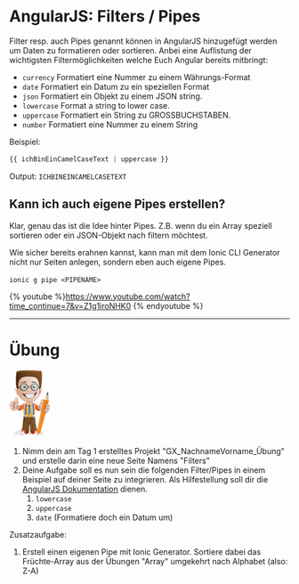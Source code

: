 # AngularJS: Filters / Pipes

Filter resp. auch Pipes genannt können in AngularJS hinzugefügt werden um Daten zu formatieren oder sortieren. Anbei eine Auflistung der wichtigsten Filtermöglichkeiten welche Euch Angular bereits mitbringt:

* `currency` Formatiert eine Nummer zu einem Währungs-Format
* `date` Formatiert ein Datum zu ein speziellen Format
* `json` Formatiert ein Objekt zu einem JSON string.
* `lowercase` Format a string to lower case.
* `uppercase` Formatiert ein String zu GROSSBUCHSTABEN.
* `number` Formatiert eine Nummer zu einem String



Beispiel:
```js
{{ ichBinEinCamelCaseText | uppercase }} 
```
Output:
`ICHBINEINCAMELCASETEXT`

## Kann ich auch eigene Pipes erstellen?
Klar, genau das ist die Idee hinter Pipes. Z.B. wenn du ein Array speziell sortieren oder ein JSON-Objekt nach filtern möchtest.

Wie sicher bereits erahnen kannst, kann man mit dem Ionic CLI Generator nicht nur Seiten anlegen, sondern eben auch eigene Pipes.

`ionic g pipe <PIPENAME>`

{% youtube %}https://www.youtube.com/watch?time_continue=7&v=Z1g1iroNHK0
 {% endyoutube %}

















---

# Übung

![](/_allgemein/ralph_uebung.png)

1. Nimm dein am Tag 1 erstelltes  Projekt "GX\_NachnameVorname\_Übung" und erstelle darin eine neue Seite Namens "Filters" 
2. Deine Aufgabe soll es nun sein die folgenden Filter/Pipes in einem Beispiel auf deiner Seite zu integrieren. Als Hilfestellung soll dir die [AngularJS Dokumentation](https://angular.io/guide/pipes) dienen.
   1. `lowercase`
   2. `uppercase`
   3. `date` \(Formatiere doch ein Datum um\)

Zusatzaufgabe:
1. Erstell einen eigenen Pipe mit Ionic Generator. Sortiere dabei das Früchte-Array aus der Übungen "Array" umgekehrt nach Alphabet (also: Z-A)



   



